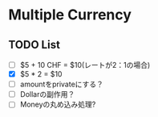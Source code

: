 # Multiple Currency
## TODO List
- [ ] $5 + 10 CHF = $10(レートが2：1の場合)
- [x] $5 * 2 = $10
- [ ] amountをprivateにする？
- [ ] Dollarの副作用？
- [ ] Moneyの丸め込み処理?